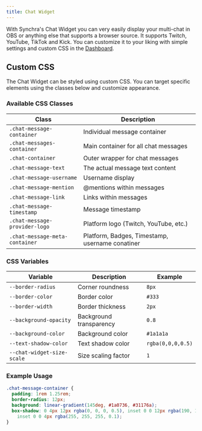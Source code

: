 ```yaml
---
title: Chat Widget
---
```


With Synchra's Chat Widget you can very easily display your multi-chat in OBS or anything else that supports a browser source. It supports Twitch, YouTube, TikTok and Kick.
You can customize it to your liking with simple settings and custom CSS in the [Dashboard](https://dash.synchra.net/).

## Custom CSS

The Chat Widget can be styled using custom CSS. You can target specific elements using the classes below and customize appearance.

### Available CSS Classes

| Class                          | Description                                     |
| ------------------------------ | ----------------------------------------------- |
| `.chat-message-container`      | Individual message container                    |
| `.chat-messages-container`     | Main container for all chat messages            |
| `.chat-container`              | Outer wrapper for chat messages                 |
| `.chat-message-text`           | The actual message text content                 |
| `.chat-message-username`       | Username display                                |
| `.chat-message-mention`        | @mentions within messages                       |
| `.chat-message-link`           | Links within messages                           |
| `.chat-message-timestamp`      | Message timestamp                               |
| `.chat-message-provider-logo`  | Platform logo (Twitch, YouTube, etc.)           |
| `.chat-message-meta-container` | Platform, Badges, Timestamp, username conatiner |

### CSS Variables

| Variable                   | Description             | Example           |
| -------------------------- | ----------------------- | ----------------- |
| `--border-radius`          | Corner roundness        | `8px`             |
| `--border-color`           | Border color            | `#333`            |
| `--border-width`           | Border thickness        | `2px`             |
| `--background-opacity`     | Background transparency | `0.8`             |
| `--background-color`       | Background color        | `#1a1a1a`         |
| `--text-shadow-color`      | Text shadow color       | `rgba(0,0,0,0.5)` |
| `--chat-widget-size-scale` | Size scaling factor     | `1`               |

### Example Usage

```css
.chat-message-container {
  padding: 1rem 1.25rem;
  border-radius: 12px;
  background: linear-gradient(145deg, #1a0736, #31176a);
  box-shadow: 0 4px 12px rgba(0, 0, 0, 0.5), inset 0 0 12px rgba(190, 150, 255, 0.25),
    inset 0 0 4px rgba(255, 255, 255, 0.1);
}
```
